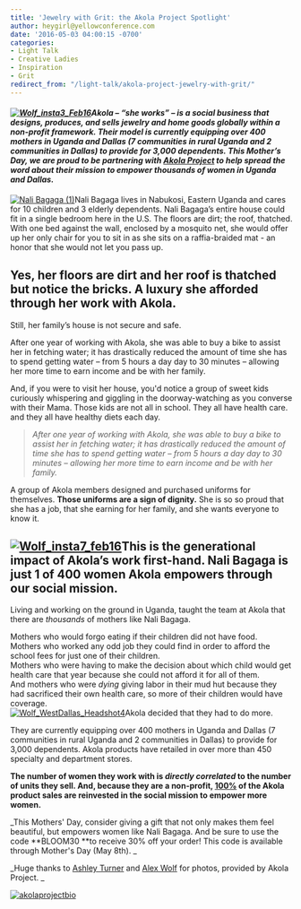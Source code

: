 ```yaml
---
title: 'Jewelry with Grit: the Akola Project Spotlight'
author: heygirl@yellowconference.com
date: '2016-05-03 04:00:15 -0700'
categories:
- Light Talk
- Creative Ladies
- Inspiration
- Grit
redirect_from: "/light-talk/akola-project-jewelry-with-grit/"
---
```


#### _[![Wolf_insta3_Feb16](https://yellow-blog-images.imgix.net/2016/04/Wolf_insta3_Feb16.jpg)](https://yellow-blog-images.imgix.net/2016/04/Wolf_insta3_Feb16.jpg)Akola – “she works” – is a social business that designs, produces, and sells jewelry and home goods globally within a non-profit framework. Their model is currently equipping over 400 mothers in Uganda and Dallas (7 communities in rural Uganda and 2 communities in Dallas) to provide for 3,000 dependents. This Mother’s Day, we are proud to be partnering with [Akola Project](http://akolaproject.org/) to help spread the word about their mission to empower thousands of women in Uganda and Dallas._

[![Nali Bagaga (1)](https://yellow-blog-images.imgix.net/2016/04/Nali-Bagaga-1.jpg)](https://yellow-blog-images.imgix.net/2016/04/Nali-Bagaga-1.jpg)Nali Bagaga lives in Nabukosi, Eastern Uganda and cares for 10 children and 3 elderly dependents. Nali Bagaga’s entire house could fit in a single bedroom here in the U.S. The floors are dirt; the roof, thatched. With one bed against the wall, enclosed by a mosquito net, she would offer up her only chair for you to sit in as she sits on a raffia-braided mat - an honor that she would not let you pass up.

## Yes, her floors are dirt and her roof is thatched but notice the bricks. A luxury she afforded through her work with Akola.

Still, her family’s house is not secure and safe.

After one year of working with Akola, she was able to buy a bike to assist her in fetching water; it has drastically reduced the amount of time she has to spend getting water – from 5 hours a day day to 30 minutes – allowing her more time to earn income and be with her family.

And, if you were to visit her house, you'd notice a group of sweet kids curiously whispering and giggling in the doorway-watching as you converse with their Mama. Those kids are not all in school. They all have health care. and they all have healthy diets each day.

> _After one year of working with Akola, she was able to buy a bike to assist her in fetching water; it has drastically reduced the amount of time she has to spend getting water – from 5 hours a day day to 30 minutes – allowing her more time to earn income and be with her family._

A group of Akola members designed and purchased uniforms for themselves. **Those uniforms are a sign of dignity.** She is so so proud that she has a job, that she earning for her family, and she wants everyone to know it. 

## [![Wolf_insta7_feb16](https://yellow-blog-images.imgix.net/2016/04/Wolf_insta7_feb16.jpg)](https://yellow-blog-images.imgix.net/2016/04/Wolf_insta7_feb16.jpg)This is the generational impact of Akola’s work first-hand. Nali Bagaga is just 1 of 400 women Akola empowers through our social mission.

Living and working on the ground in Uganda, taught the team at Akola that there are _thousands_ of mothers like Nali Bagaga.

Mothers who would forgo eating if their children did not have food.  
Mothers who worked any odd job they could find in order to afford the school fees for just one of their children.  
Mothers who were having to make the decision about which child would get health care that year because she could not afford it for all of them.  
And mothers who were _dying_ giving labor in their mud hut because they had sacrificed their own health care, so more of their children would have coverage.[  
](https://yellow-blog-images.imgix.net/2016/04/Wolf_insta7_feb16.jpg)[![Wolf_WestDallas_Headshot4](https://yellow-blog-images.imgix.net/2016/04/Wolf_WestDallas_Headshot4.jpg)](https://yellow-blog-images.imgix.net/2016/04/Wolf_WestDallas_Headshot4.jpg)Akola decided that they had to do more.

They are currently equipping over 400 mothers in Uganda and Dallas (7 communities in rural Uganda and 2 communities in Dallas) to provide for 3,000 dependents. Akola products have retailed in over more than 450 specialty and department stores.

**The number of women they work with is _directly correlated_ to the number of units they sell. And, because they are a non-profit, <u>100%</u> of the Akola product sales are reinvested in the social mission to empower more women.**

_This Mothers' Day, consider giving a gift that not only makes them feel beautiful, but empowers women like Nali Bagaga. And be sure to use the code **BLOOM30 **to receive 30% off your order! This code is available through Mother's Day (May 8th). _

_Huge thanks to [Ashley Turner](http://www.hazelandpine.com/) and [Alex Wolf](http://alexwolfphotography.org/) for photos, provided by Akola Project. _

[![akolaprojectbio](https://yellow-blog-images.imgix.net/2016/05/akolaprojectbio.jpg)](http://akolaproject.org/pages/our-team)
